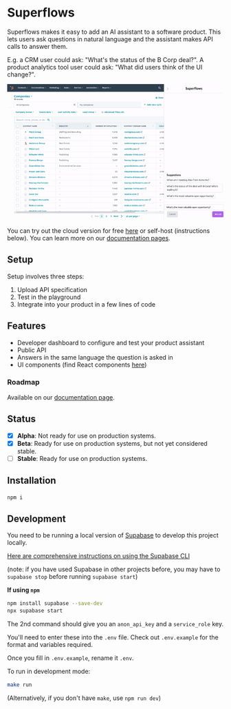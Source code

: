 # Superflows

Superflows makes it easy to add an AI assistant to a software product. This lets users ask questions in natural language and the assistant makes API calls to answer them.

E.g. a CRM user could ask: "What's the status of the B Corp deal?". A product analytics tool user could ask: "What did users think of the UI change?".

![Superflows-in-action](./public/superflows-in-action.gif)

You can try out the cloud version for free [here](https://dashboard.superflows.ai) or self-host (instructions below). You can learn more on our [documentation pages](https://docs.superflows.ai/).

## Setup

Setup involves three steps:

1. Upload API specification
2. Test in the playground
3. Integrate into your product in a few lines of code

## Features

- Developer dashboard to configure and test your product assistant
- Public API
- Answers in the same language the question is asked in
- UI components (find React components [here](https://github.com/Superflows-AI/chat-ui))

### Roadmap

Available on our [documentation page](https://docs.superflows.ai/blog/roadmap).

## Status

- [x] **Alpha**: Not ready for use on production systems.
- [x] **Beta**: Ready for use on production systems, but not yet considered stable.
- [ ] **Stable**: Ready for use on production systems.

## Installation

```bash
npm i
```

## Development

You need to be running a local version of [Supabase](https://supabase.io) to develop this project locally.

[Here are comprehensive instructions on using the Supabase CLI](https://supabase.com/docs/guides/cli)

(note: if you have used Supabase in other projects before, you may have to `supabase stop` before running `supabase start`)


**If using `npm`**

```bash
npm install supabase --save-dev
npx supabase start
```
The 2nd command should give you an `anon_api_key` and a `service_role` key.

You'll need to enter these into the `.env` file. Check out `.env.example` for the format and variables required.

Once you fill in `.env.example`, rename it `.env`.

To run in development mode:

```bash
make run
```

(Alternatively, if you don't have `make`, use `npm run dev`)


